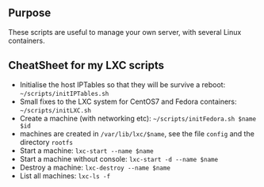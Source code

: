Purpose
-------

These scripts are useful to manage your own server, with several Linux containers.

CheatSheet for my LXC scripts
---------------------------------

* Initialise the host IPTables so that they will be survive a reboot: `~/scripts/initIPTables.sh`
* Small fixes to the LXC system for CentOS7 and Fedora containers: `~/scripts/initLXC.sh`
* Create a machine (with networking etc): `~/scripts/initFedora.sh $name $id`
* machines are created in `/var/lib/lxc/$name`, see the file `config` and the directory `rootfs`
* Start a machine: `lxc-start --name $name`
* Start a machine without console: `lxc-start -d --name $name`
* Destroy a machine: `lxc-destroy --name $name`
* List all machines: `lxc-ls -f`
